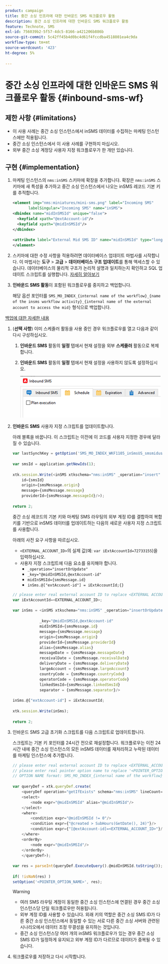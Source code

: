 ```yaml
---
product: campaign
title: 중간 소싱 인프라에 대한 인바운드 SMS 워크플로우 활동
description: 중간 소싱 인프라에 대한 인바운드 SMS 워크플로우 활동
feature: Technote, SMS
exl-id: 756039b2-5f57-4dc5-8166-a421206b886b
source-git-commit: 5c42ff45b4d0bc4d61f4fccdba4518801ea4c9da
workflow-type: tm+mt
source-wordcount: '423'
ht-degree: 5%

---
```


# 중간 소싱 인프라에 대한 인바운드 SMS 워크플로우 활동 {#inbound-sms-wf}

## 제한 사항 {#limitations}

* 이 사용 사례는 중간 소싱 인스턴스에서 inSMS 데이터를 수집하는 마케팅 인스턴스에만 적용됩니다.
* 중간 소싱 인스턴스에서 이 사용 사례를 구현하지 마십시오.
* 외부 중간 소싱 계정당 사용자 지정 워크플로우가 한 개만 있습니다.

## 구현 {#implementation}

1. 마케팅 인스턴스의 `nms:inSMS` 스키마에 확장을 추가합니다. 확장은 `nms:inSMS` 스키마에 새 특성을 추가하고 중간 소싱 인스턴스에서 나오는 inSMS 레코드 기본 키를 추적합니다.

   ```xml
   <element img="nms:miniatures/mini-sms.png" label="Incoming SMS"
          labelSingular="Incoming SMS" name="inSMS">
   <dbindex name="midInSMSId" unique="false">
     <keyfield xpath="@extAccount-id"/>
     <keyfield xpath="@midInSMSId"/>
   </dbindex>
   
   <attribute label="External Mid SMS ID" name="midInSMSId" type="long"/>
   </element>
   ```

1. 스키마에 대한 수정 사항을 적용하려면 데이터베이스 업데이트 마법사를 시작합니다. 이 마법사는 **도구** > **고급** > **데이터베이스 구조 업데이트**&#x200B;를 통해 액세스할 수 있습니다. 데이터베이스의 물리적 구조가 논리적 설명과 일치하는지 확인하고 SQL 업데이트 스크립트를 실행합니다. [자세히 알아보기](../../configuration/using/updating-the-database-structure.md)

1. **인바운드 SMS 활동**&#x200B;이 포함된 워크플로우를 중지하고 백업합니다.

   해당 옵션 포인터를 `SMS_MO_INDEX_{internal name of the workflow}_{name of the insms workflow activity}_{internal name of the external account to access the mid}` 형식으로 백업합니다.

[백업에 대한 자세한 내용](../../production/using/backup.md)

1. (**선택 사항**) 이미 스케줄러 활동을 사용 중인 경우 워크플로우를 열고 다음과 같이 다시 구성하십시오.

   1. **인바운드 SMS** 활동의 **일정** 탭에서 현재 설정을 외부 **스케줄러** 활동으로 복제합니다.

   1. **인바운드 SMS** 활동의 **일정** 탭에서 현재 설정을 사용하지 않도록 설정하십시오.

      ![](assets/inbound_sms_1.png)

1. **인바운드 SMS** 사용자 지정 스크립트를 업데이트합니다.

   아래 블록을 바꿉니다. 이 스크립트는 이전에 이 코드를 사용자 지정한 경우에 달라질 수 있습니다.

   ```Javascript
   var lastSynchKey = getOption('SMS_MO_INDEX_WKF1105_inSmsUS_smsmidus');
   
   var smsId = application.getNewIds(1);
   
   xtk.session.Write(<inSMS xtkschema="nms:inSMS" _operation="insert"
       id={smsId}
       origin={smsMessage.origin}
       message={smsMessage.message}
       providerId={smsMessage.messageId}/>);
   
   return 2;
   ```

   중간 소싱 레코드의 기본 키와 마케팅 SMS 라우팅의 외부 계정 ID를 결합하여 복합 키를 기반으로 inSMS 데이터를 업데이트하는 다음의 새로운 사용자 지정 스크립트를 사용합니다.

   아래의 사전 요구 사항을 따르십시오.

   * `<EXTERNAL_ACCOUNT_ID>`의 실제 값(예: `var iExtAccountId=72733155`)을 입력하십시오.
   * 사용자 지정 스크립트에 다음 요소를 유지해야 합니다.
      * `_operation="insertOrUpdate"`
      * `_key="@midInSMSId,@extAccount-id"`
      * `midInSMSId={smsMessage.id}`
      * `inSms.@["extAccount-id"] = iExtAccountId;{}`

   ```Javascript
   // please enter real external account ID to replace <EXTERNAL ACCOUNT ID>
   var iExtAccountId=<EXTERNAL_ACCOUNT_ID>;
   
   var inSms = <inSMS xtkschema="nms:inSMS" _operation="insertOrUpdate"
   
               _key="@midInSMSId,@extAccount-id"
               midInSMSId={smsMessage.id}
               message={smsMessage.message}
               origin={smsMessage.origin}
               providerId={smsMessage.providerId}
               alias={smsMessage.alias}
               messageDate = {smsMessage.messageDate}
               receivalDate = {smsMessage.receivalDate}
               deliveryDate = {smsMessage.deliveryDate}
               largeAccount = {smsMessage.largeAccount}
               countryCode = {smsMessage.countryCode}
               operatorCode = {smsMessage.operatorCode}
               linkedSmsId={smsMessage.linkedSmsId}
               separator = {smsMessage.separator}/>
   
   inSms.@["extAccount-id"] = iExtAccountId;
   
   xtk.session.Write(inSms);
   
   return 2;
   ```

1. 인바운드 SMS 고급 초기화 스크립트를 다음 스크립트로 업데이트합니다.

   스크립트는 기본 키 포인터를 24시간 전으로 재설정합니다. 워크플로우는 이전 24시간 내에 중간 소싱 인스턴스의 모든 inSMS 데이터를 재처리하고 누락된 데이터를 마케팅 인스턴스에 추가합니다.

   ```Javascript
   // please enter real external account ID to replace <EXTERNAL_ACCOUNT_ID>
   // please enter real pointer option name to replace '<POINTER_OPTION_NAME>'
   // OPTION NAME format: SMS_MO_INDEX_{internal name of the workflow}_inSms_{internal name of the external account to access the mid}
   
   var queryDef = xtk.queryDef.create(
       <queryDef operation="getIfExists" schema="nms:inSMS" lineCount="1">
       <select>
           <node expr="@midInSMSId" alias="@midInSMSId"/>
       </select>
       <where>
           <condition expr="@midInSMSId != 0"/>
           <condition expr={"@created > SubHours(GetDate(), 24)"}/>
           <condition expr={"[@extAccount-id]=<EXTERNAL_ACCOUNT_ID>"}/>
       </where>
       <orderBy>
           <node expr="@midInSMSId"/>
       </orderBy>
       </queryDef>);
   
   var res = parseInt(queryDef.ExecuteQuery().@midInSMSId.toString());
   
   if( !isNaN(res) )
   setOption('<POINTER_OPTION_NAME>', res);
   ```

   >[!WARNING]
   >
   > * 여러 SMS 라우팅 계정이 동일한 중간 소싱 인스턴스에 연결된 경우 중간 소싱 인스턴스당 단일 워크플로우만 허용됩니다.
   > * 외부 계정 ID를 사용할 수 있습니다. 외래 키의 역할은 중간 소싱 SMS ID가 다른 중간 소싱 인스턴스에서 동일할 수 있는 서로 다른 중간 소싱 서버와 관련된 시나리오에서 데이터 조정 무결성을 유지하는 것입니다.
   > * 중간 소싱 인스턴스당 여러 개의 inSMS 워크플로우가 있는 경우 중간 소싱 SMS ID가 일정하게 유지되고 외부 계정 ID가 다르므로 데이터가 중복될 수 있습니다.

1. 워크플로우를 저장하고 다시 시작합니다.
